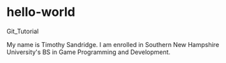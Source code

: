 # hello-world
Git_Tutorial


My name is Timothy Sandridge.
I am enrolled in Southern New Hampshire University's BS in Game Programming and Development.
